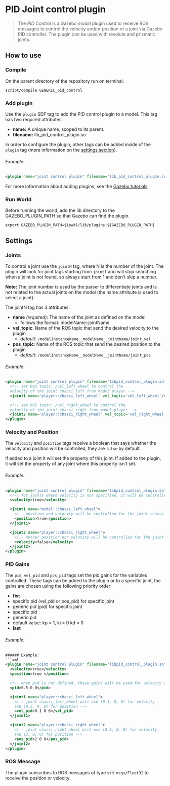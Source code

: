 # PID Joint control plugin
> The *PID Control* is a Gazebo *model* plugin used to receive ROS messages to control the velocity and/or position of a joint via Gazebo PID controller. The plugin can be used with revolute and prismatic joints.

## How to use
### Compile
On the parent directory of the repository run on terminal:

```
script/compile GENERIC_pid_control
```

### Add plugin
Use the `plugin` SDF tag to add the PID control plugin to a model.
This tag has two required attributes:
* **name:** A unique name, scoped to its parent.
* **filename:** lib_pid_control_plugin.so

In order to configure the plugin, other tags can be added inside of the `plugin` tag (more information on the [settings section](#settings)).

###### Example:

```xml
<plugin name="joint control plugin" filename="lib_pid_control_plugin.so"/>
```
For more information about adding plugins, see the [Gazebo tutorials](http://gazebosim.org/tutorials?tut=plugins_model&cat=running_the_plugin#RunningthePlugin.)

### Run World
Before running the world, add the lib directory to the GAZEBO_PLUGIN_PATH so that Gazebo can find the plugin.

```
export GAZEBO_PLUGIN_PATH=$(pwd)/lib/plugins:${GAZEBO_PLUGIN_PATH}
```

## Settings

### Joints
To control a joint use the `jointN` tag, where N is the number of the joint.
The plugin will look for joint tags starting from `joint1` and will stop searching when a joint is not found, so always start from 1 and don't skip a number.

**Note:** The joint number is used by the parser to differentiate joints and is not related to the actual joints on the model (the name attribute is used to select a joint).

The jointN tag has 3 attributes:
* **name** *(required)*: The name of the joint as defined on the model
  * follows the format: modelName::jointName
* **vel_topic**: Name of the ROS topic that send the desired velocity to the plugin
  * *default:* `/modelInstanceName__modelName__jointName/joint_vel`
* **pos_topic**: Name of the ROS topic that send the desired position to the plugin
  * *default:* `/modelInstanceName__modelName__jointName/joint_pos`

###### Example:
```xml
<plugin name="joint control plugin" filename="libpid_control_plugin.so">
  <!-- set ROS topic: /vel_left_wheel to control the
  velocity of the joint chassi_left from model player -->
  <joint1 name='player::chassi_left_wheel' vel_topic='vel_left_wheel'/>

  <!-- set ROS topic: /vel_right_wheel to control the
  velocity of the joint chassi_right from model player -->
  <joint2 name='player::chassi_right_wheel' vel_topic='vel_right_wheel'/>
</plugin>
```

### Velocity and Position
The `velocity` and `position` tags receive a boolean that says whether the velocity and position will be controlled, they are `false` by default.

If added to a joint it will set the property of this joint. If added to the plugin, it will set the property of any joint where this property isn't set.

###### Example:
```xml
<plugin name="joint control plugin" filename="libpid_control_plugin.so">
  <!-- for joints where velocity is not specified, it will be controlled, position won't -->
  <velocity>true</velocity>

  <joint1 name="model::chassi_left_wheel">
    <!-- position and velocity will be controlled for the joint chassi_left_wheel -->
    <position>true</position>
  </joint1>

  <joint2 name="player::chassi_right_wheel">
    <!-- nether position nor velocity will be controlled for the joint chassi_right_wheel -->
    <velocity>false</velocity>
  </joint2>
</plugin>
```

### PID Gains
The `pid`, `vel_pid` and `pos_pid` tags set the pid gains for the variables controlled. These tags can be added to the plugin or to a specific joint, the gains are chosen using the following priority order:

* **fist**
* specific pid (vel_pid or pos_pid) for specific joint
* generic pid (pid) for specific joint
* specific pid
* generic pid
* default value: kp = 1,  ki = 0 kd = 0
* **last**

###### Example:
```xml
###### Example:
```xml
<plugin name="joint control plugin" filename="libpid_control_plugin.so">
  <velocity>true</velocity>
  <position>true </position>

  <!-- when pid is not defined, these gains will be used for velocity or position -->
  <pid>0.5 0 0</pid>

  <joint1 name="player::chassi_left_wheel">
    <!-- joint chassi_left_wheel will use (0.1, 0, 0) for velocity
    and (0.5, 0, 0) for position -->
    <vel_pid>0.1 0 0</vel_pid>
  </joint1>

  <joint2 name="player::chassi_right_wheel">
    <!-- joint chassi_right_wheel will use (0.5, 0, 0) for velocity
    and (2, 0, 0) for position -->
    <pos_pid>2 0 0</pos_pid>
  </joint2>
</plugin>
```

### ROS Message
The plugin subscribes to ROS messages of type `std_msgs/Float32` to receive the position or velocity.
